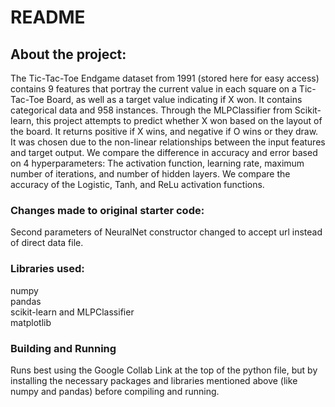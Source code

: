 # README

## About the project:
The Tic-Tac-Toe Endgame dataset from 1991 (stored here for easy access) contains 9 features that portray the current value in each square on a Tic-Tac-Toe Board, as well as a target value indicating if X won. It contains categorical data and 958 instances. Through the MLPClassifier from Scikit-learn, this project attempts to predict whether X won based on the layout of the board. It returns positive if X wins, and negative if O wins or they draw. It was chosen due to the non-linear relationships between the input features and target output. We compare the difference in accuracy and error based on 4 hyperparameters: The activation function, learning rate, maximum number of iterations, and number of hidden layers. We compare the accuracy of the Logistic, Tanh, and ReLu activation functions.


### Changes made to original starter code:
Second parameters of NeuralNet constructor changed to accept url instead of direct data file.


### Libraries used:
numpy
<br />pandas
<br />scikit-learn and MLPClassifier
<br />matplotlib


### Building and Running
Runs best using the Google Collab Link at the top of the python file, but by installing the necessary packages and libraries mentioned above (like numpy and pandas) before compiling and running.
